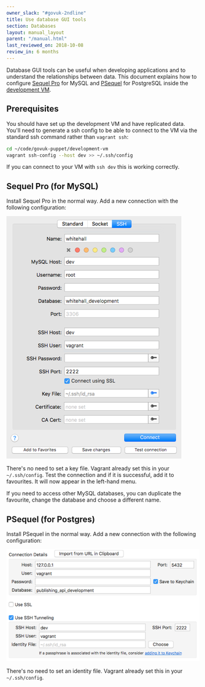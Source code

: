 ```yaml
---
owner_slack: "#govuk-2ndline"
title: Use database GUI tools
section: Databases
layout: manual_layout
parent: "/manual.html"
last_reviewed_on: 2018-10-08
review_in: 6 months
---
```


Database GUI tools can be useful when developing applications and to understand
the relationships between data. This document explains how to configure
[Sequel Pro](https://www.sequelpro.com/) for MySQL and [PSequel](http://www.psequel.com/)
for PostgreSQL inside the [development VM](https://github.com/alphagov/govuk-puppet/tree/master/development-vm).

## Prerequisites

You should have set up the development VM and have replicated data. You'll need
to generate a ssh config to be able to connect to the VM via the standard ssh
command rather than `vagrant ssh`:

```bash
cd ~/code/govuk-puppet/development-vm
vagrant ssh-config --host dev >> ~/.ssh/config
```

If you can connect to your VM with `ssh dev` this is working correctly.

## Sequel Pro (for MySQL)

Install Sequel Pro in the normal way. Add a new connection with the following
configuration:

![Sequel Pro Config](images/sequel-pro-config.png)

There's no need to set a key file. Vagrant already set this in your
`~/.ssh/config`. Test the connection and if it is successful, add it to
favourites. It will now appear in the left-hand menu.

If you need to access other MySQL databases, you can duplicate the favourite,
change the database and choose a different name.

## PSequel (for Postgres)

Install PSequel in the normal way. Add a new connection with the following
configuration:

![PSequel Config](images/psequel-config.png)

There's no need to set an identity file. Vagrant already set this in your
`~/.ssh/config`.
